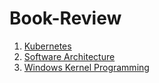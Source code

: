 # Book-Review
1. [Kubernetes](https://www.books.com.tw/products/0010890947)
2. [Software Architecture](https://www.books.com.tw/products/0010882783)
3. [Windows Kernel Programming](https://www.amazon.com/Windows-Kernel-Programming-Pavel-Yosifovich/dp/1977593372)
